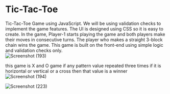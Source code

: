# Tic-Tac-Toe

Tic-Tac-Toe Game using JavaScript. We will be using validation checks to implement the game features. The UI is designed using CSS so it is easy to create. In the game, Player-1 starts playing the game and both players make their moves in consecutive turns. The player who makes a straight 3-block chain wins the game. This game is built on the front-end using simple logic and validation checks only.  
![Screenshot (193)](https://github.com/rohith0510/Tic-Tac-Toe/assets/63388606/d96e6e85-1ff6-458b-8022-23d5641de0a6)

this game is X and O game if any pattern value repeated three times if it is horizontal or vertical or a cross then that value is a winner
![Screenshot (194)](https://github.com/rohith0510/Tic-Tac-Toe/assets/63388606/5de21332-5115-4c78-8e82-fa0c010f979e)


![Screenshot (223)](https://github.com/rohith0510/Tic-Tac-Toe/assets/63388606/d7cd0b7b-d9f5-4017-b489-ce18f45080e1)
